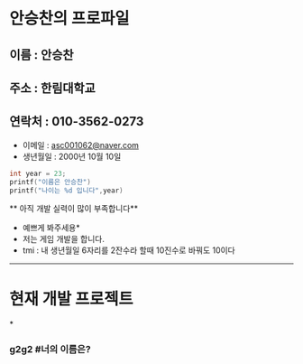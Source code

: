 
#  안승찬의 프로파일
## 이름 : 안승찬
## 주소 : 한림대학교
## 연락처 : 010-3562-0273
* 이메일 : asc001062@naver.com
* 생년월일 : 2000년 10월 10일

```c
int year = 23;
printf("이름은 안승찬")
printf("나이는 %d 입니다",year)
```

** 아직 개발 실력이 많이 부족합니다**
* 예쁘게 봐주세용*
* 저는 게임 개발을 합니다.
* tmi : 내 생년월일 6자리를 2잔수라 할때 10진수로 바꿔도 10이다


* * *
<h1>현재 개발 프로젝트</h1>
*<h3>g2g2
#너의 이름은?
<!--
**asc001010/asc001010** is a ✨ _special_ ✨ repository because its `README.md` (this file) appears on your GitHub profile.

Here are some ideas to get you started:

- 🔭 I’m currently working on ...
- 🌱 I’m currently learning ...
- 👯 I’m looking to collaborate on ...
- 🤔 I’m looking for help with ...
- 💬 Ask me about ...
- 📫 How to reach me: ...
- 😄 Pronouns: ...
- ⚡ Fun fact: ...
-->
